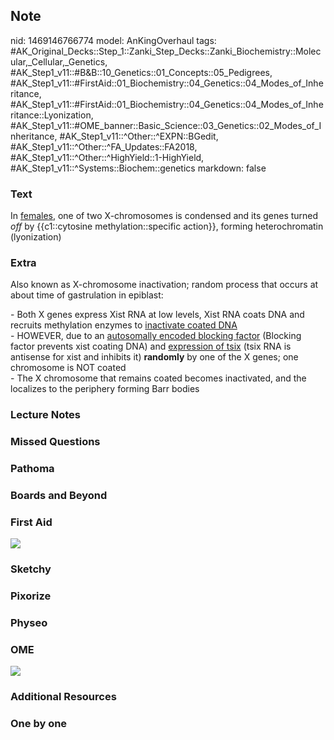 ## Note
nid: 1469146766774
model: AnKingOverhaul
tags: #AK_Original_Decks::Step_1::Zanki_Step_Decks::Zanki_Biochemistry::Molecular,_Cellular,_Genetics, #AK_Step1_v11::#B&B::10_Genetics::01_Concepts::05_Pedigrees, #AK_Step1_v11::#FirstAid::01_Biochemistry::04_Genetics::04_Modes_of_Inheritance, #AK_Step1_v11::#FirstAid::01_Biochemistry::04_Genetics::04_Modes_of_Inheritance::Lyonization, #AK_Step1_v11::#OME_banner::Basic_Science::03_Genetics::02_Modes_of_Inheritance, #AK_Step1_v11::^Other::^EXPN::BGedit, #AK_Step1_v11::^Other::^FA_Updates::FA2018, #AK_Step1_v11::^Other::^HighYield::1-HighYield, #AK_Step1_v11::^Systems::Biochem::genetics
markdown: false

### Text
<div>
  <div>
    In <u>females</u>, one of two X-chromosomes is condensed and
    its genes turned <i>off</i> by {{c1::cytosine
    methylation::specific action}}, forming heterochromatin
    (lyonization)
  </div>
</div>

### Extra
Also known as X-chromosome inactivation; random process that occurs
at about time of gastrulation in epiblast:
<div>
  <div>
    <div>
      - Both X genes express Xist RNA at low levels, Xist RNA coats
      DNA and recruits methylation enzymes to <u>inactivate coated
      DNA</u>
    </div>
    <div>
      - HOWEVER, due to an <u>autosomally encoded blocking
      factor</u> (Blocking factor prevents xist coating DNA) and
      <u>expression of tsix</u> (tsix RNA is antisense for xist and
      inhibits it) <b>randomly</b> by one of the X genes; one
      chromosome is NOT coated
    </div>
    <div>
      - The X chromosome that remains coated becomes inactivated,
      and the localizes to the periphery forming Barr bodies
    </div>
  </div>
</div>

### Lecture Notes


### Missed Questions


### Pathoma


### Boards and Beyond


### First Aid
<img src="tmpqNCQGa.png">

### Sketchy


### Pixorize


### Physeo


### OME
<div class="ome-widget">
  <a href=
  "https://onlinemeded.org/spa/genetics/modes-of-inheritance/acquire?ref=anki">
  <img src="_OME_AnkiFlashcards_Lesson_1.png"></a>
</div>

### Additional Resources


### One by one

